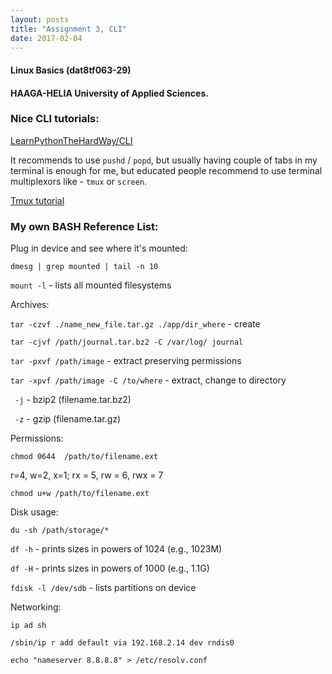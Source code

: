 ```yaml
---
layout: posts
title: "Assignment 3, CLI"
date: 2017-02-04
---
```

#### Linux Basics (dat8tf063-29)

#### HAAGA-HELIA University of Applied Sciences.

### Nice CLI tutorials:

[LearnPythonTheHardWay/CLI](https://learnpythonthehardway.org/book/appendix-a-cli/)

It recommends to use `pushd` / `popd`, but usually having couple of tabs in my terminal is enough for me,
but educated people recommend to use terminal multiplexors like -  `tmux` or `screen`.

[Tmux tutorial](http://www.hamvocke.com/blog/a-quick-and-easy-guide-to-tmux/)


### My own BASH Reference List:

Plug in device and see where it's mounted:

`dmesg | grep mounted | tail -n 10`

`mount -l` - lists all mounted filesystems

Archives:

`tar -czvf ./name_new_file.tar.gz ./app/dir_where` - create

`tar -cjvf /path/journal.tar.bz2 -C /var/log/ journal`

`tar -pxvf /path/image` - extract preserving permissions

`tar -xpvf /path/image -C /to/where` - extract, change to directory

` -j` - bzip2 (filename.tar.bz2)

` -z` - gzip (filename.tar.gz)

Permissions:

`chmod 0644  /path/to/filename.ext`

r=4, w=2, x=1;   rx = 5, rw = 6, rwx = 7

`chmod u+w /path/to/filename.ext`

Disk usage:

`du -sh /path/storage/*`

`df -h` - prints sizes in powers of 1024 (e.g., 1023M)

`df -H` - prints sizes in powers of 1000 (e.g., 1.1G)

`fdisk -l /dev/sdb` - lists partitions on device

Networking:

`ip ad sh`

`/sbin/ip r add default via 192.168.2.14 dev rndis0`

`echo "nameserver 8.8.8.8" > /etc/resolv.conf`

